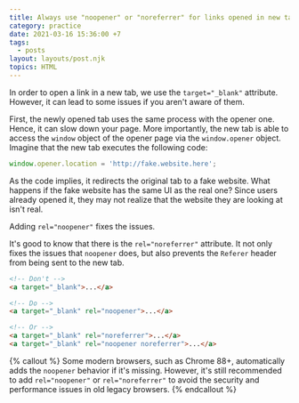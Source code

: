 ```yaml
---
title: Always use "noopener" or "noreferrer" for links opened in new tabs
category: practice
date: 2021-03-16 15:36:00 +7
tags:
  - posts
layout: layouts/post.njk
topics: HTML
---
```


In order to open a link in a new tab, we use the `target="_blank"` attribute. However, it can lead to some issues if you aren't aware of them.

First, the newly opened tab uses the same process with the opener one. Hence, it can slow down your page.
More importantly, the new tab is able to access the `window` object of the opener page via the `window.opener` object. Imagine that the new tab executes the following code:

```js
window.opener.location = 'http://fake.website.here';
```

As the code implies, it redirects the original tab to a fake website. What happens if the fake website has the same UI as the real one? Since users already opened it, they may not realize that the website they are looking at isn't real.

Adding `rel="noopener"` fixes the issues.

It's good to know that there is the `rel="noreferrer"` attribute. It not only fixes the issues that `noopener` does, but also prevents the `Referer` header from being sent to the new tab.

```html
<!-- Don't -->
<a target="_blank">...</a>

<!-- Do -->
<a target="_blank" rel="noopener">...</a>

<!-- Or -->
<a target="_blank" rel="noreferrer">...</a>
<a target="_blank" rel="noopener noreferrer">...</a>
```

{% callout %}
Some modern browsers, such as Chrome 88+, automatically adds the `noopener` behavior if it's missing.
However, it's still recommended to add `rel="noopener"` or `rel="noreferrer"` to avoid the security and performance issues in old legacy browsers.
{% endcallout %}
